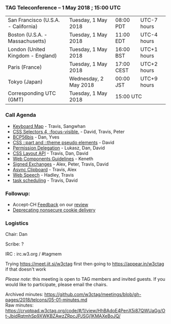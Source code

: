 ### TAG Teleconference – 1 May 2018 ; 15:00 UTC

<table>
<tr><td> San Francisco (U.S.A. - California) <td> Tuesday, 1 May 2018 <td> 08:00 PDT <td> UTC-7 hours
<tr><td> Boston (U.S.A. - Massachusetts) <td> Tuesday, 1 May 2018 <td> 11:00 EDT <td> UTC-4 hours
<tr><td> London (United Kingdom - England) <td> Tuesday, 1 May 2018 <td> 16:00 BST <td> UTC+1 hours
<tr><td> Paris (France) <td> Tuesday, 1 May 2018 <td> 17:00 CEST <td> UTC+2 hours
<tr><td> Tokyo (Japan) <td> Wednesday, 2 May 2018 <td> 00:00 JST <td> UTC+9 hours
<tr><td> Corresponding UTC (GMT) <td> Tuesday, 1 May 2018 <td colspan=2> 15:00 UTC
</table>

### Call Agenda

* [Keyboard Map](https://github.com/w3ctag/design-reviews/issues/238) - Travis, Sangwhan
* [CSS Selectors 4, :focus-visible.](https://github.com/w3ctag/design-reviews/issues/233) - David, Travis, Peter
* [BCP56bis](https://github.com/w3ctag/design-reviews/issues/232) - Dan, Yves
* [CSS ::part and ::theme pseudo elements](https://github.com/w3ctag/design-reviews/issues/230) - David
* [Permission Delegation](https://github.com/w3ctag/design-reviews/issues/225) - Lukasz, Dan, David
* [CSS Layout API](https://github.com/w3ctag/design-reviews/issues/224) - Travis, Dan, David
* [Web Components Guidelines](https://github.com/w3ctag/design-reviews/issues/227) - Keneth
* [Signed Exchanges](https://github.com/w3ctag/design-reviews/issues/235) - Alex, Peter, Travis, David
* [Async Clipboard](https://github.com/w3ctag/design-reviews/issues/222) - Travis, Alex
* [Web Speech](https://github.com/w3ctag/design-reviews/issues/214) - Hadley, Travis
* [task scheduling](https://github.com/w3ctag/design-reviews/issues/72) - Travis, David

### Followup:

* Accept-CH [Feedback](https://lists.w3.org/Archives/Public/www-tag/2018Apr/0001.html) on our [review](https://github.com/w3ctag/design-reviews/issues/206#issuecomment-379422513) 
* [Deprecating nonsecure cookie delivery](https://github.com/w3ctag/design-reviews/issues/239)

### Logistics

Chair: Dan

Scribe: ?

IRC : irc.w3.org / #tagmem

Trying https://meet.jit.si/w3ctag first then going to  https://appear.in/w3ctag if that doesn't work

*Please note*: this meeting is open to TAG members and invited guests. If you would like to participate, please email the chairs.

Archived minutes: https://github.com/w3ctag/meetings/blob/gh-pages/2018/telcons/05-01-minutes.md  
Raw minutes: https://cryptpad.w3ctag.org/code/#/1/view/HhBAdoE4PenX5i87QWUaGg/Ot-JbidRqtmhSp9XWKBZAwzZRpcJPJSGj1KMAXeBoJQ/
